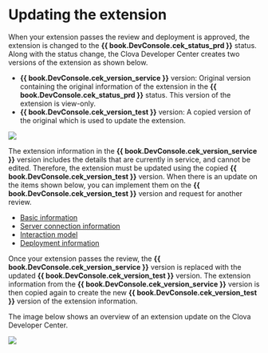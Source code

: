 # Updating the extension

When your extension passes the review and deployment is approved, the extension is changed to the **{{ book.DevConsole.cek_status_prd }}** status. Along with the status change, the Clova Developer Center creates two versions of the extension as shown below.

* **{{ book.DevConsole.cek_version_service }}** version: Original version containing the original information of the extension in the **{{ book.DevConsole.cek_status_prd }}** status. This version of the extension is view-only.
* **{{ book.DevConsole.cek_version_test }}** version: A copied version of the original which is used to update the extension.

![](/DevConsole/Resources/Images/DevConsole-Extension_List_After_Submission.png)

The extension information in the **{{ book.DevConsole.cek_version_service }}** version includes the details that are currently in service, and cannot be edited. Therefore, the extension must be updated using the copied **{{ book.DevConsole.cek_version_test }}** version. When there is an update on the items shown below, you can implement them on the **{{ book.DevConsole.cek_version_test }}** version and request for another review.
* [Basic information](/DevConsole/Guides/CEK/Register_Extension.md#InputExtensionInfo)
* [Server connection information](/DevConsole/Guides/CEK/Register_Extension.md#SetServerConnection)
* [Interaction model](/DevConsole/Guides/CEK/Register_Interaction_Model.md)
* [Deployment information](/DevConsole/Guides/CEK/Deploy_Extension.md)

Once your extension passes the review, the **{{ book.DevConsole.cek_version_service }}** version is replaced with the updated **{{ book.DevConsole.cek_version_test }}** version. The extension information from the **{{ book.DevConsole.cek_version_service }}** version is then copied again to create the new **{{ book.DevConsole.cek_version_test }}** version of the extension information.

The image below shows an overview of an extension update on the Clova Developer Center.

![](/DevConsole/Resources/Images/DevConsole-Branch_Chart_For_Extension_Update.png)

